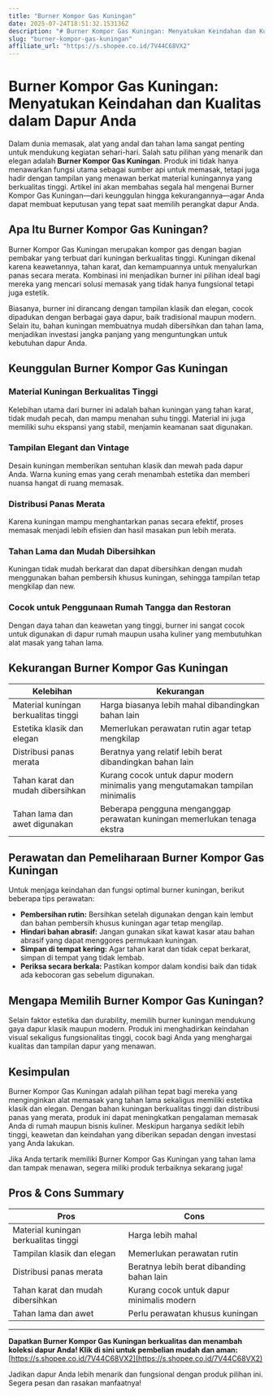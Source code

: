 ```yaml
---
title: "Burner Kompor Gas Kuningan"
date: 2025-07-24T18:51:32.153136Z
description: "# Burner Kompor Gas Kuningan: Menyatukan Keindahan dan Kualitas dalam Dapur Anda..."
slug: "burner-kompor-gas-kuningan"
affiliate_url: "https://s.shopee.co.id/7V44C68VX2"
---
```

# Burner Kompor Gas Kuningan: Menyatukan Keindahan dan Kualitas dalam Dapur Anda

Dalam dunia memasak, alat yang andal dan tahan lama sangat penting untuk mendukung kegiatan sehari-hari. Salah satu pilihan yang menarik dan elegan adalah **Burner Kompor Gas Kuningan**. Produk ini tidak hanya menawarkan fungsi utama sebagai sumber api untuk memasak, tetapi juga hadir dengan tampilan yang menawan berkat material kuningannya yang berkualitas tinggi. Artikel ini akan membahas segala hal mengenai Burner Kompor Gas Kuningan—dari keunggulan hingga kekurangannya—agar Anda dapat membuat keputusan yang tepat saat memilih perangkat dapur Anda.

## Apa Itu Burner Kompor Gas Kuningan?

Burner Kompor Gas Kuningan merupakan kompor gas dengan bagian pembakar yang terbuat dari kuningan berkualitas tinggi. Kuningan dikenal karena keawetannya, tahan karat, dan kemampuannya untuk menyalurkan panas secara merata. Kombinasi ini menjadikan burner ini pilihan ideal bagi mereka yang mencari solusi memasak yang tidak hanya fungsional tetapi juga estetik.

Biasanya, burner ini dirancang dengan tampilan klasik dan elegan, cocok dipadukan dengan berbagai gaya dapur, baik tradisional maupun modern. Selain itu, bahan kuningan membuatnya mudah dibersihkan dan tahan lama, menjadikan investasi jangka panjang yang menguntungkan untuk kebutuhan dapur Anda.

## Keunggulan Burner Kompor Gas Kuningan

### Material Kuningan Berkualitas Tinggi
Kelebihan utama dari burner ini adalah bahan kuningan yang tahan karat, tidak mudah pecah, dan mampu menahan suhu tinggi. Material ini juga memiliki suhu ekspansi yang stabil, menjamin keamanan saat digunakan.

### Tampilan Elegant dan Vintage
Desain kuningan memberikan sentuhan klasik dan mewah pada dapur Anda. Warna kuning emas yang cerah menambah estetika dan memberi nuansa hangat di ruang memasak.

### Distribusi Panas Merata
Karena kuningan mampu menghantarkan panas secara efektif, proses memasak menjadi lebih efisien dan hasil masakan pun lebih merata.

### Tahan Lama dan Mudah Dibersihkan
Kuningan tidak mudah berkarat dan dapat dibersihkan dengan mudah menggunakan bahan pembersih khusus kuningan, sehingga tampilan tetap mengkilap dan new.

### Cocok untuk Penggunaan Rumah Tangga dan Restoran
Dengan daya tahan dan keawetan yang tinggi, burner ini sangat cocok untuk digunakan di dapur rumah maupun usaha kuliner yang membutuhkan alat masak yang tahan lama.

## Kekurangan Burner Kompor Gas Kuningan

| Kelebihan | Kekurangan |
| --- | --- |
| Material kuningan berkualitas tinggi | Harga biasanya lebih mahal dibandingkan bahan lain |
| Estetika klasik dan elegan | Memerlukan perawatan rutin agar tetap mengkilap |
| Distribusi panas merata | Beratnya yang relatif lebih berat dibandingkan bahan lain |
| Tahan karat dan mudah dibersihkan | Kurang cocok untuk dapur modern minimalis yang mengutamakan tampilan minimalis |
| Tahan lama dan awet digunakan | Beberapa pengguna menganggap perawatan kuningan memerlukan tenaga ekstra |

## Perawatan dan Pemeliharaan Burner Kompor Gas Kuningan

Untuk menjaga keindahan dan fungsi optimal burner kuningan, berikut beberapa tips perawatan:

- **Pembersihan rutin:** Bersihkan setelah digunakan dengan kain lembut dan bahan pembersih khusus kuningan agar tetap mengilap.
- **Hindari bahan abrasif:** Jangan gunakan sikat kawat kasar atau bahan abrasif yang dapat menggores permukaan kuningan.
- **Simpan di tempat kering:** Agar tahan karat dan tidak cepat berkarat, simpan di tempat yang tidak lembab.
- **Periksa secara berkala:** Pastikan kompor dalam kondisi baik dan tidak ada kebocoran gas sebelum digunakan.

## Mengapa Memilih Burner Kompor Gas Kuningan?

Selain faktor estetika dan durability, memilih burner kuningan mendukung gaya dapur klasik maupun modern. Produk ini menghadirkan keindahan visual sekaligus fungsionalitas tinggi, cocok bagi Anda yang menghargai kualitas dan tampilan dapur yang menawan.

## Kesimpulan

Burner Kompor Gas Kuningan adalah pilihan tepat bagi mereka yang menginginkan alat memasak yang tahan lama sekaligus memiliki estetika klasik dan elegan. Dengan bahan kuningan berkualitas tinggi dan distribusi panas yang merata, produk ini dapat meningkatkan pengalaman memasak Anda di rumah maupun bisnis kuliner. Meskipun harganya sedikit lebih tinggi, keawetan dan keindahan yang diberikan sepadan dengan investasi yang Anda lakukan.

Jika Anda tertarik memiliki Burner Kompor Gas Kuningan yang tahan lama dan tampak menawan, segera miliki produk terbaiknya sekarang juga!

## Pros & Cons Summary

| **Pros** | **Cons** |
| --- | --- |
| Material kuningan berkualitas tinggi | Harga lebih mahal |  
| Tampilan klasik dan elegan | Memerlukan perawatan rutin |  
| Distribusi panas merata | Beratnya lebih berat dibanding bahan lain |  
| Tahan karat dan mudah dibersihkan | Kurang cocok untuk dapur minimalis modern |  
| Tahan lama dan awet | Perlu perawatan khusus kuningan |

---

**Dapatkan Burner Kompor Gas Kuningan berkualitas dan menambah koleksi dapur Anda! Klik di sini untuk pembelian mudah dan aman:** [https://s.shopee.co.id/7V44C68VX2](https://s.shopee.co.id/7V44C68VX2)

Jadikan dapur Anda lebih menarik dan fungsional dengan produk pilihan ini. Segera pesan dan rasakan manfaatnya!
